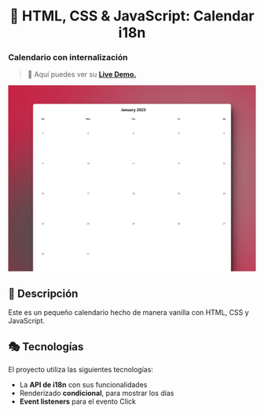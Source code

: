 <div align='center'>

# 📅 HTML, CSS & JavaScript: Calendar i18n

</div>

### Calendario con internalización

> 🧩 Aquí puedes ver su [**Live Demo.**](https://calendar-i18n-abraham.netlify.app/)

![vista-previa](./public/preview/01-page-preview.jpg)

## 🚀 Descripción

Este es un pequeño calendario hecho de manera vanilla con HTML, CSS y JavaScript.

## 🎭 Tecnologías

El proyecto utiliza las siguientes tecnologías:

- La **API de i18n** con sus funcionalidades
- Renderizado **condicional**, para mostrar los días
- **Event listeners** para el evento Click
